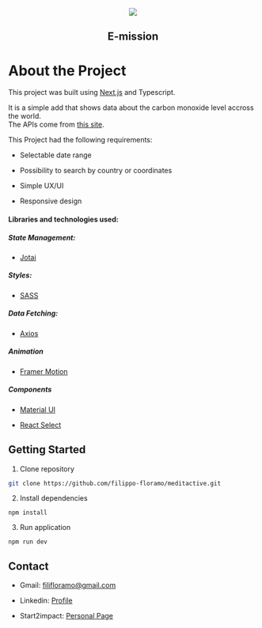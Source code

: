 <p align="center">

   <a href="https://e-mission.netlify.app">
      <img src="/public/favicon.png">
   </a>

   <h2 align="center">E-mission</h2>
   
</p>


# About the Project

This project was built using [Next.js](https://nextjs.org/) and Typescript.

It is a simple add that shows data about the carbon monoxide level accross the world.\
The APIs come from [this site](https://emissions-api.org/).

This Project had the following requirements:

- Selectable date range

- Possibility to search by country or coordinates

- Simple UX/UI

- Responsive design


#### Libraries and technologies used:

##### State Management:

- [Jotai](https://jotai.org/) 

##### Styles:

- [SASS](https://github.com/sass/sass)

##### Data Fetching:

- [Axios](https://github.com/axios/axios)

##### Animation

- [Framer Motion](https://github.com/framer/motion)

##### Components

- [Material UI](https://mui.com/)

- [React Select](https://react-select.com/home)



## Getting Started

1. Clone repository

```sh
git clone https://github.com/filippo-floramo/meditactive.git
```

2. Install dependencies

```npm
npm install
```

3. Run application

```npm
npm run dev
```
## Contact

- Gmail: filifloramo@gmail.com

- Linkedin: [Profile](https://www.linkedin.com/in/filippo-floramo-296154214/)

- Start2impact: [Personal Page](https://talent.start2impact.it/profile/filippo-floramo)

